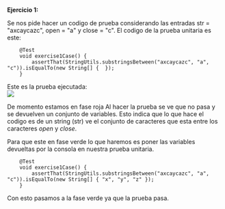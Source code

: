 **Ejercicio 1:**

Se nos pide hacer un codigo de prueba considerando las entradas str = "axcaycazc", open = "a" y close
= "c".
El codigo de la prueba unitaria es este:

```
    @Test
    void exercise1Case() {
        assertThat(StringUtils.substringsBetween("axcaycazc", "a", "c")).isEqualTo(new String[] {  });
    }
```
Este es la prueba ejecutada: <br/>
![](img/exercise1.png)

De momento estamos en fase roja
Al hacer la prueba se ve que no pasa y se devuelven un conjunto de variables.
Esto indica que lo que hace el codigo es de un string (str) ve el conjunto de caracteres que esta entre los caracteres *open* y *close*.

Para que este en fase verde lo que haremos es poner las variables devueltas por la consola en nuestra prueba unitaria.

```
    @Test
    void exercise1Case() {
        assertThat(StringUtils.substringsBetween("axcaycazc", "a", "c")).isEqualTo(new String[] { "x", "y", "z" });
    }
```

Con esto pasamos a la fase verde ya que la prueba pasa.




